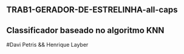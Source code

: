 ## TRAB1-GERADOR-DE-ESTRELINHA-all-caps
## Classificador baseado no algoritmo KNN

#Davi Petris && Henrique Layber